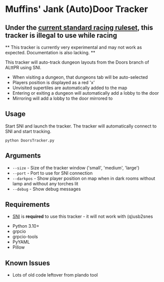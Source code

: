 # Muffins' Jank (Auto)Door Tracker

## **Under the [current standard racing ruleset](http://alttp.mymm1.com/wiki/ALTTPR_Racing_Ruleset), this tracker is illegal to use while racing**

** This tracker is currently very experimental and may not work as expected. Documentation is also lacking. **

This tracker will auto-track dungeon layouts from the Doors branch of ALttPR using SNI.

* When visiting a dungeon, that dungeons tab will be auto-selected
* Players position is displayed as a red 'x'
* Unvisited supertiles are automatically added to the map
* Entering or exiting a dungeon will automatically add a lobby to the door
* Mirroring will add a lobby to the door mirrored to

## Usage
Start SNI and launch the tracker. The tracker will automatically connect to SNI and start tracking.

`python DoorsTracker.py`

## Arguments
* `--size` - Size of the tracker window ('small', 'medium', 'large')
* `--port` - Port to use for SNI connection
* `--darkpos` - Show player position on map when in dark rooms without lamp and without any torches lit
* `--debug` - Show debug messages


## Requirements
* [SNI](https://github.com/alttpo/sni) is **required** to use this tracker - it will not work with (q)usb2snes

- Python 3.10+
- grpcio
- grpcio-tools
- PyYAML
- Pillow


## Known Issues
* Lots of old code leftover from plando tool